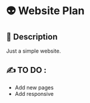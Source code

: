 # 👽 Website Plan

## 📑 Description

Just a simple website.

## ✍️ TO DO : 

- Add new pages 
- Add responsive 
